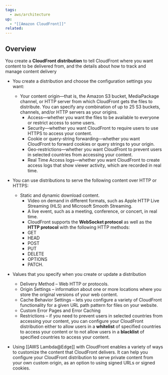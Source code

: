 ```yaml
---
tags:
  - aws/architecture
up:
  - "[[Amazon CloudFront]]"
related:
---
```

## Overview

 You create a **CloudFront distribution** to tell CloudFront where you want content to be delivered from, and the details about how to track and manage content delivery
- You create a distribution and choose the configuration settings you want:
	- Your content origin—that is, the Amazon S3 bucket, MediaPackage channel, or HTTP server from which CloudFront gets the files to distribute. You can specify any combination of up to 25 S3 buckets, channels, and/or HTTP servers as your origins.
        - Access—whether you want the files to be available to everyone or restrict access to some users.
        - Security—whether you want CloudFront to require users to use HTTPS to access your content.
        - Cookie or query-string forwarding—whether you want CloudFront to forward cookies or query strings to your origin.
        - Geo-restrictions—whether you want CloudFront to prevent users in selected countries from accessing your content.
        - Real Time Access logs—whether you want CloudFront to create access logs that show viewer activity, which are recorded in real time.

- You can use distributions to serve the following content over HTTP or HTTPS:
	- Static and dynamic download content.
        - Video on demand in different formats, such as Apple HTTP Live Streaming (HLS) and Microsoft Smooth Streaming.
        - A live event, such as a meeting, conference, or concert, in real time.
        - CloudFront supports the **WebSocket protocol** as well as the **HTTP protocol** with the following HTTP methods:
	    -   GET
	    -   HEAD
	    -   POST
	    -   PUT
	    -   DELETE
	    -   OPTIONS
	    -   PATCH.


- Values that you specify when you create or update a distribution
	- Delivery Method – Web HTTP or protocols.
	- Origin Settings – information about one or more locations where you store the original versions of your web content.
	- Cache Behavior Settings – lets you configure a variety of CloudFront functionality for a given URL path pattern for files on your website.
	- Custom Error Pages and Error Caching
	- Restrictions – if you need to prevent users in selected countries from accessing your content, you can configure your CloudFront distribution either to allow users in a **whitelist** of specified countries to access your content or to not allow users in a **blacklist** of specified countries to access your content.

- Using [[AWS Lambda@Edge]] with CloudFront enables a variety of ways to customize the content that CloudFront delivers. It can help you configure your CloudFront distribution to serve private content from your own custom origin, as an option to using signed URLs or signed cookies. 